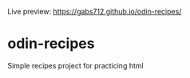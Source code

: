 Live preview: https://gabs712.github.io/odin-recipes/

# odin-recipes
Simple recipes project for practicing html
